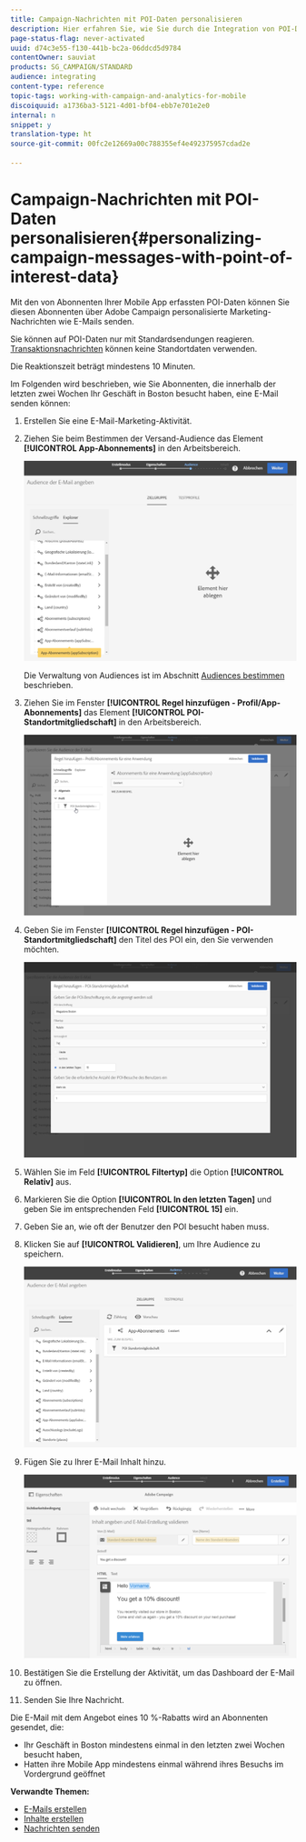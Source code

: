 ```yaml
---
title: Campaign-Nachrichten mit POI-Daten personalisieren
description: Hier erfahren Sie, wie Sie durch die Integration von POI-Daten eine personalisierte Nachricht entsprechend dem Standort Ihrer Abonnenten erstellen.
page-status-flag: never-activated
uuid: d74c3e55-f130-441b-bc2a-06ddcd5d9784
contentOwner: sauviat
products: SG_CAMPAIGN/STANDARD
audience: integrating
content-type: reference
topic-tags: working-with-campaign-and-analytics-for-mobile
discoiquuid: a1736ba3-5121-4d01-bf04-ebb7e701e2e0
internal: n
snippet: y
translation-type: ht
source-git-commit: 00fc2e12669a00c788355ef4e492375957cdad2e

---
```



# Campaign-Nachrichten mit POI-Daten personalisieren{#personalizing-campaign-messages-with-point-of-interest-data}

Mit den von Abonnenten Ihrer Mobile App erfassten POI-Daten können Sie diesen Abonnenten über Adobe Campaign personalisierte Marketing-Nachrichten wie E-Mails senden.

Sie können auf POI-Daten nur mit Standardsendungen reagieren. [Transaktionsnachrichten](../../channels/using/about-transactional-messaging.md) können keine Standortdaten verwenden.

Die Reaktionszeit beträgt mindestens 10 Minuten.

Im Folgenden wird beschrieben, wie Sie Abonnenten, die innerhalb der letzten zwei Wochen Ihr Geschäft in Boston besucht haben, eine E-Mail senden können:

1. Erstellen Sie eine E-Mail-Marketing-Aktivität.
1. Ziehen Sie beim Bestimmen der Versand-Audience das Element **[!UICONTROL App-Abonnements]** in den Arbeitsbereich.

   ![](assets/poi_subscriptions_app.png)

   Die Verwaltung von Audiences ist im Abschnitt [Audiences bestimmen](../../audiences/using/creating-audiences.md) beschrieben.

1. Ziehen Sie im Fenster **[!UICONTROL Regel hinzufügen - Profil/App-Abonnements]** das Element **[!UICONTROL POI-Standortmitgliedschaft]** in den Arbeitsbereich.

   ![](assets/poi_add_rule_profile_subscription.png)

1. Geben Sie im Fenster **[!UICONTROL Regel hinzufügen - POI-Standortmitgliedschaft]** den Titel des POI ein, den Sie verwenden möchten.

   ![](assets/poi_location_subscription.png)

1. Wählen Sie im Feld **[!UICONTROL Filtertyp]** die Option **[!UICONTROL Relativ]** aus.
1. Markieren Sie die Option **[!UICONTROL In den letzten Tagen]** und geben Sie im entsprechenden Feld **[!UICONTROL 15]** ein.
1. Geben Sie an, wie oft der Benutzer den POI besucht haben muss.
1. Klicken Sie auf **[!UICONTROL Validieren]**, um Ihre Audience zu speichern.

   ![](assets/poi_subscriptions_app_audience_defined.png)

1. Fügen Sie zu Ihrer E-Mail Inhalt hinzu.

   ![](assets/poi_email_content.png)

1. Bestätigen Sie die Erstellung der Aktivität, um das Dashboard der E-Mail zu öffnen.
1. Senden Sie Ihre Nachricht.

Die E-Mail mit dem Angebot eines 10 %-Rabatts wird an Abonnenten gesendet, die:

* Ihr Geschäft in Boston mindestens einmal in den letzten zwei Wochen besucht haben,
* Hatten ihre Mobile App mindestens einmal während ihres Besuchs im Vordergrund geöffnet

**Verwandte Themen:**

* [E-Mails erstellen](../../channels/using/creating-an-email.md)
* [Inhalte erstellen](../../designing/using/personalization.md#example-email-personalization)
* [Nachrichten senden](../../sending/using/confirming-the-send.md)


